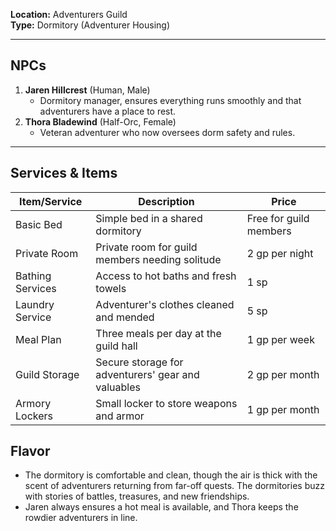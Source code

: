 **Location:** Adventurers Guild  
**Type:** Dormitory (Adventurer Housing)

---

## NPCs

1. **Jaren Hillcrest** (Human, Male)
    - Dormitory manager, ensures everything runs smoothly and that adventurers have a place to rest.
2. **Thora Bladewind** (Half-Orc, Female)
    - Veteran adventurer who now oversees dorm safety and rules.

---

## Services & Items

|Item/Service|Description|Price|
|---|---|---|
|Basic Bed|Simple bed in a shared dormitory|Free for guild members|
|Private Room|Private room for guild members needing solitude|2 gp per night|
|Bathing Services|Access to hot baths and fresh towels|1 sp|
|Laundry Service|Adventurer's clothes cleaned and mended|5 sp|
|Meal Plan|Three meals per day at the guild hall|1 gp per week|
|Guild Storage|Secure storage for adventurers' gear and valuables|2 gp per month|
|Armory Lockers|Small locker to store weapons and armor|1 gp per month|
## Flavor

- The dormitory is comfortable and clean, though the air is thick with the scent of adventurers returning from far-off quests. The dormitories buzz with stories of battles, treasures, and new friendships.
- Jaren always ensures a hot meal is available, and Thora keeps the rowdier adventurers in line.